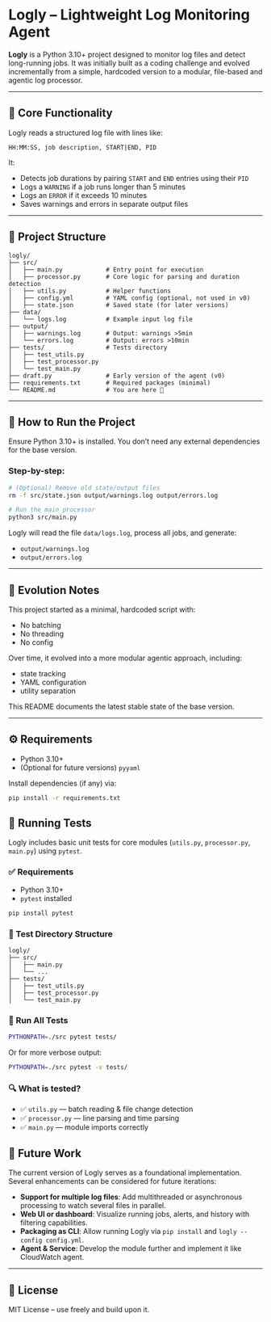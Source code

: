 # Logly – Lightweight Log Monitoring Agent

**Logly** is a Python 3.10+ project designed to monitor log files and detect long-running jobs. It was initially built as a coding challenge and evolved incrementally from a simple, hardcoded version to a modular, file-based and agentic log processor.

---

## 🚀 Core Functionality

Logly reads a structured log file with lines like:

```
HH:MM:SS, job description, START|END, PID
```

It:
- Detects job durations by pairing `START` and `END` entries using their `PID`
- Logs a `WARNING` if a job runs longer than 5 minutes
- Logs an `ERROR` if it exceeds 10 minutes
- Saves warnings and errors in separate output files

---

## 📁 Project Structure

```
logly/
├── src/
│   ├── main.py            # Entry point for execution
│   ├── processor.py       # Core logic for parsing and duration detection
│   ├── utils.py           # Helper functions
│   ├── config.yml         # YAML config (optional, not used in v0)
│   ├── state.json         # Saved state (for later versions)
├── data/
│   └── logs.log           # Example input log file
├── output/
│   ├── warnings.log       # Output: warnings >5min
│   └── errors.log         # Output: errors >10min
├── tests/                 # Tests directory
│   ├── test_utils.py
│   ├── test_processor.py
│   └── test_main.py
├── draft.py               # Early version of the agent (v0)
├── requirements.txt       # Required packages (minimal)
└── README.md              # You are here 🙂
```

---

## 🧪 How to Run the Project

Ensure Python 3.10+ is installed. You don’t need any external dependencies for the base version.

### Step-by-step:
```bash
# (Optional) Remove old state/output files
rm -f src/state.json output/warnings.log output/errors.log

# Run the main processor
python3 src/main.py
```

Logly will read the file `data/logs.log`, process all jobs, and generate:
- `output/warnings.log`
- `output/errors.log`

---

## 🔄 Evolution Notes

This project started as a minimal, hardcoded script with:
- No batching
- No threading
- No config

Over time, it evolved into a more modular agentic approach, including:
- state tracking
- YAML configuration
- utility separation

This README documents the latest stable state of the base version.

---

## ⚙️ Requirements

- Python 3.10+
- (Optional for future versions) `pyyaml`

Install dependencies (if any) via:

```bash
pip install -r requirements.txt
```

## 🧪 Running Tests

Logly includes basic unit tests for core modules (`utils.py`, `processor.py`, `main.py`) using `pytest`.

### ✅ Requirements

- Python 3.10+
- `pytest` installed

```bash
pip install pytest
```

### 📂 Test Directory Structure

```
logly/
├── src/
│   ├── main.py
│   └── ...
├── tests/
│   ├── test_utils.py
│   ├── test_processor.py
│   └── test_main.py
```

### 🚀 Run All Tests

```bash
PYTHONPATH=./src pytest tests/
```

Or for more verbose output:

```bash
PYTHONPATH=./src pytest -v tests/
```

### 🔍 What is tested?

- ✅ `utils.py` — batch reading & file change detection
- ✅ `processor.py` — line parsing and time parsing
- ✅ `main.py` — module imports correctly

## 🔮 Future Work

The current version of Logly serves as a foundational implementation. Several enhancements can be considered for future iterations:

- **Support for multiple log files**: Add multithreaded or asynchronous processing to watch several files in parallel.
- **Web UI or dashboard**: Visualize running jobs, alerts, and history with filtering capabilities.
- **Packaging as CLI**: Allow running Logly via `pip install` and `logly --config config.yml`.
- **Agent & Service**: Develop the module further and implement it like CloudWatch agent.

---

## 📜 License

MIT License – use freely and build upon it.